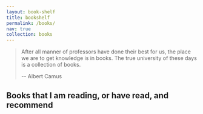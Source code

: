 ```yaml
---
layout: book-shelf
title: bookshelf
permalink: /books/
nav: true
collection: books
---
```


> After all manner of professors have done their best for us, the place we are to get knowledge is in books. The true university of these days is a collection of books.
>
> -- Albert Camus

## Books that I am reading, or have read, and recommend
